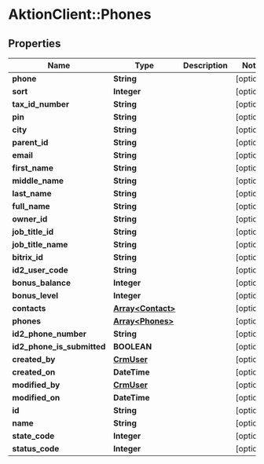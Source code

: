 # AktionClient::Phones

## Properties
Name | Type | Description | Notes
------------ | ------------- | ------------- | -------------
**phone** | **String** |  | [optional] 
**sort** | **Integer** |  | [optional] 
**tax_id_number** | **String** |  | [optional] 
**pin** | **String** |  | [optional] 
**city** | **String** |  | [optional] 
**parent_id** | **String** |  | [optional] 
**email** | **String** |  | [optional] 
**first_name** | **String** |  | [optional] 
**middle_name** | **String** |  | [optional] 
**last_name** | **String** |  | [optional] 
**full_name** | **String** |  | [optional] 
**owner_id** | **String** |  | [optional] 
**job_title_id** | **String** |  | [optional] 
**job_title_name** | **String** |  | [optional] 
**bitrix_id** | **String** |  | [optional] 
**id2_user_code** | **String** |  | [optional] 
**bonus_balance** | **Integer** |  | [optional] 
**bonus_level** | **Integer** |  | [optional] 
**contacts** | [**Array&lt;Contact&gt;**](Contact.md) |  | [optional] 
**phones** | [**Array&lt;Phones&gt;**](Phones.md) |  | [optional] 
**id2_phone_number** | **String** |  | [optional] 
**id2_phone_is_submitted** | **BOOLEAN** |  | [optional] 
**created_by** | [**CrmUser**](CrmUser.md) |  | [optional] 
**created_on** | **DateTime** |  | [optional] 
**modified_by** | [**CrmUser**](CrmUser.md) |  | [optional] 
**modified_on** | **DateTime** |  | [optional] 
**id** | **String** |  | [optional] 
**name** | **String** |  | [optional] 
**state_code** | **Integer** |  | [optional] 
**status_code** | **Integer** |  | [optional] 


